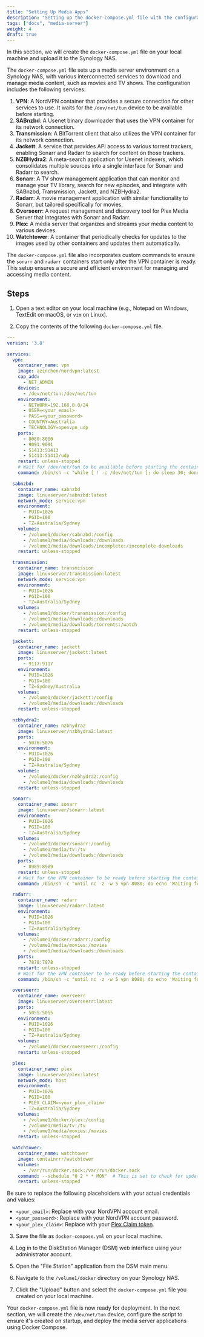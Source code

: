 ```yaml
---
title: "Setting Up Media Apps"
description: "Setting up the docker-compose.yml file with the configuration for all media server containers."
tags: ["docs", "media-server"]
weight: 4
draft: true
---
```


In this section, we will create the `docker-compose.yml` file on your local machine and upload it to the Synology NAS.

The `docker-compose.yml` file sets up a media server environment on a Synology NAS, with various interconnected services to download and manage media content, such as movies and TV shows. The configuration includes the following services:

1. **VPN**: A NordVPN container that provides a secure connection for other services to use. It waits for the `/dev/net/tun` device to be available before starting.
2. **SABnzbd**: A Usenet binary downloader that uses the VPN container for its network connection.
3. **Transmission**: A BitTorrent client that also utilizes the VPN container for its network connection.
4. **Jackett**: A service that provides API access to various torrent trackers, enabling Sonarr and Radarr to search for content on those trackers.
5. **NZBHydra2**: A meta-search application for Usenet indexers, which consolidates multiple sources into a single interface for Sonarr and Radarr to search.
6. **Sonarr**: A TV show management application that can monitor and manage your TV library, search for new episodes, and integrate with SABnzbd, Transmission, Jackett, and NZBHydra2.
7. **Radarr**: A movie management application with similar functionality to Sonarr, but tailored specifically for movies.
8. **Overseerr**: A request management and discovery tool for Plex Media Server that integrates with Sonarr and Radarr.
9. **Plex**: A media server that organizes and streams your media content to various devices.
10. **Watchtower**: A container that periodically checks for updates to the images used by other containers and updates them automatically.

The `docker-compose.yml` file also incorporates custom commands to ensure the `sonarr` and `radarr` containers start only after the VPN container is ready. This setup ensures a secure and efficient environment for managing and accessing media content.

## Steps

1. Open a text editor on your local machine (e.g., Notepad on Windows, TextEdit on macOS, or `vim` on Linux).

2. Copy the contents of the following `docker-compose.yml` file.
```yaml
---
version: '3.8'

services:
  vpn:
    container_name: vpn
    image: azinchen/nordvpn:latest
    cap_add:
      - NET_ADMIN
    devices:
      - /dev/net/tun:/dev/net/tun
    environment:
      - NETWORK=192.168.8.0/24
      - USER=<your_email>
      - PASS=<your_password>
      - COUNTRY=Australia
      - TECHNOLOGY=openvpn_udp
    ports:
      - 8080:8080
      - 9091:9091
      - 51413:51413
      - 51413:51413/udp
    restart: unless-stopped
    # Wait for /dev/net/tun to be available before starting the container
    command: /bin/sh -c "while [ ! -c /dev/net/tun ]; do sleep 30; done; exec /app/start.sh"

  sabnzbd:
    container_name: sabnzbd
    image: linuxserver/sabnzbd:latest
    network_mode: service:vpn
    environment:
      - PUID=1026
      - PGID=100
      - TZ=Australia/Sydney
    volumes:
      - /volume1/docker/sabnzbd:/config
      - /volume1/media/downloads:/downloads
      - /volume1/media/downloads/incomplete:/incomplete-downloads
    restart: unless-stopped

  transmission:
    container_name: transmission
    image: linuxserver/transmission:latest
    network_mode: service:vpn
    environment:
      - PUID=1026
      - PGID=100
      - TZ=Australia/Sydney
    volumes:
      - /volume1/docker/transmission:/config
      - /volume1/media/downloads:/downloads
      - /volume1/media/downloads/torrents:/watch
    restart: unless-stopped

  jackett:
    container_name: jackett
    image: linuxserver/jackett:latest
    ports:
      - 9117:9117
    environment:
      - PUID=1026
      - PGID=100
      - TZ=Sydney/Australia
    volumes:
      - /volume1/docker/jackett:/config
      - /volume1/media/downloads:/downloads
    restart: unless-stopped

  nzbhydra2:
    container_name: nzbhydra2
    image: linuxserver/nzbhydra2:latest
    ports:
      - 5076:5076
    environment:
      - PUID=1026
      - PGID=100
      - TZ=Australia/Sydney
    volumes:
      - /volume1/docker/nzbhydra2:/config
      - /volume1/media/downloads:/downloads
    restart: unless-stopped

  sonarr:
    container_name: sonarr
    image: linuxserver/sonarr:latest
    environment:
      - PUID=1026
      - PGID=100
      - TZ=Australia/Sydney
    volumes:
      - /volume1/docker/sonarr:/config
      - /volume1/media/tv:/tv
      - /volume1/media/downloads:/downloads
    ports:
      - 8989:8989
    restart: unless-stopped
    # Wait for the VPN container to be ready before starting the container
    command: /bin/sh -c "until nc -z -w 5 vpn 8080; do echo 'Waiting for VPN container to be ready...'; sleep 60; done; exec /init"

  radarr:
    container_name: radarr
    image: linuxserver/radarr:latest
    environment:
      - PUID=1026
      - PGID=100
      - TZ=Australia/Sydney
    volumes:
      - /volume1/docker/radarr:/config
      - /volume1/media/movies:/movies
      - /volume1/media/downloads:/downloads
    ports:
      - 7878:7878
    restart: unless-stopped
    # Wait for the VPN container to be ready before starting the container
    command: /bin/sh -c "until nc -z -w 5 vpn 8080; do echo 'Waiting for VPN container to be ready...'; sleep 60; done; exec /init"

  overseerr:
    container_name: overseerr
    image: linuxserver/overseerr:latest
    ports:
      - 5055:5055
    environment:
      - PUID=1026
      - PGID=100
      - TZ=Australia/Sydney
    volumes:
      - /volume1/docker/overseerr:/config
    restart: unless-stopped

  plex:
    container_name: plex
    image: linuxserver/plex:latest
    network_mode: host
    environment:
      - PUID=1026
      - PGID=100
      - PLEX_CLAIM=<your_plex_claim>
      - TZ=Australia/Sydney
    volumes:
      - /volume1/docker/plex:/config
      - /volume1/media/tv:/tv
      - /volume1/media/movies:/movies
    restart: unless-stopped

  watchtower:
    container_name: watchtower
    image: containrrr/watchtower
    volumes:
      - /var/run/docker.sock:/var/run/docker.sock
    command: --schedule "0 2 * * MON"  # This is set to check for updates every Monday at 2 AM
    restart: unless-stopped
```
Be sure to replace the following placeholders with your actual credentials and values:
   - `<your_email>`: Replace with your NordVPN account email.
   - `<your_password>`: Replace with your NordVPN account password.
   - `<your_plex_claim>`: Replace with your [Plex Claim token](https://support.plex.tv/articles/204059436-finding-an-authentication-token-x-plex-token/).

3. Save the file as `docker-compose.yml` on your local machine.

4. Log in to the DiskStation Manager (DSM) web interface using your administrator account.

5. Open the "File Station" application from the DSM main menu.

6. Navigate to the `/volume1/docker` directory on your Synology NAS.

7. Click the "Upload" button and select the `docker-compose.yml` file you created on your local machine.

Your `docker-compose.yml` file is now ready for deployment. In the next section, we will create the `/dev/net/tun` device, configure the script to ensure it's created on startup, and deploy the media server applications using Docker Compose.
